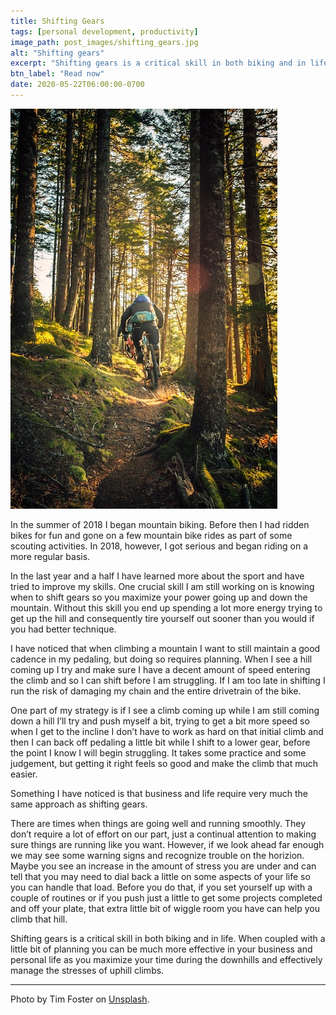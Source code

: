 ```yaml
---
title: Shifting Gears
tags: [personal development, productivity]
image_path: post_images/shifting_gears.jpg
alt: "Shifting gears"
excerpt: "Shifting gears is a critical skill in both biking and in life."
btn_label: "Read now"
date: 2020-05-22T06:00:00-0700
---
```

![shifting_gears][image]

In the summer of 2018 I began mountain biking. Before then I had ridden bikes for fun and gone on a few mountain bike rides as part of some scouting activities. In 2018, however, I got serious and began riding on a more regular basis. 

In the last year and a half I have learned more about the sport and have tried to improve my skills. One crucial skill I am still working on is knowing when to shift gears so you maximize your power going up and down the mountain. Without this skill you end up spending a lot more energy trying to get up the hill and consequently tire yourself out sooner than you would if you had better technique.

I have noticed that when climbing a mountain I want to still maintain a good cadence in my pedaling, but doing so requires planning. When I see a hill coming up I try and make sure I have a decent amount of speed entering the climb and so I can shift before I am struggling. If I am too late in shifting I run the risk of damaging my chain and the entire drivetrain of the bike. 

One part of my strategy is if I see a climb coming up while I am still coming down a hill I’ll try and push myself a bit, trying to get a bit more speed so when I get to the incline I don’t have to work as hard on that initial climb and then I can back off pedaling a little bit while I shift to a lower gear, before the point I know I will begin struggling. It takes some practice and some judgement, but getting it right feels so good and make the climb that much easier.

Something I have noticed is that business and life require very much the same approach as shifting gears.

There are times when things are going well and running smoothly. They don’t require a lot of effort on our part, just a continual attention to making sure things are running like you want. However, if we look ahead far enough we may see some warning signs and recognize trouble on the horizion. Maybe you see an increase in the amount of stress you are under and can tell that you may need to dial back a little on some aspects of your life so you can handle that load. Before you do that, if you set yourself up with a couple of routines or if you push just a little to get some projects completed and off your plate, that extra little bit of wiggle room you have can help you climb that hill.

Shifting gears is a critical skill in both biking and in life. When coupled with a little bit of planning you can be much more effective in your business and personal life as you maximize your time during the downhills and effectively manage the stresses of uphill climbs.

---
Photo by Tim Foster on [Unsplash][unsplash].

[image]: /images/post_images/shifting_gears.jpg
[unsplash]: https://unsplash.com/photos/qrIy8dBzCVU
